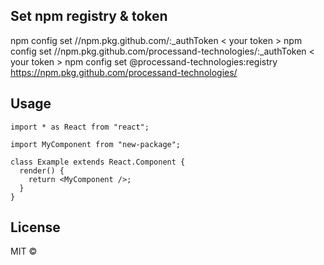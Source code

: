 ## Set npm registry & token

npm config set //npm.pkg.github.com/:\_authToken < your token >
npm config set //npm.pkg.github.com/processand-technologies/:\_authToken < your token >
npm config set @processand-technologies:registry https://npm.pkg.github.com/processand-technologies/

## Usage

```tsx
import * as React from "react";

import MyComponent from "new-package";

class Example extends React.Component {
  render() {
    return <MyComponent />;
  }
}
```

## License

MIT © [](https://github.com/)
